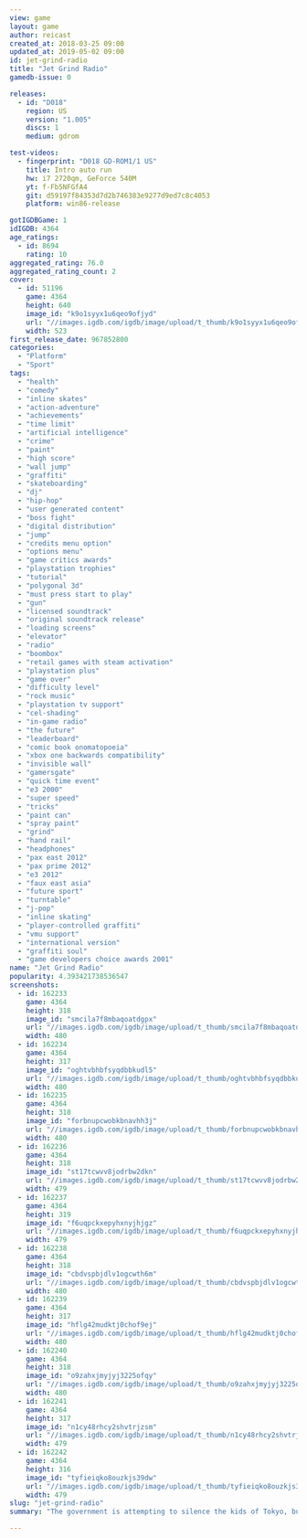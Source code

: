 ```yaml
---
view: game
layout: game
author: reicast
created_at: 2018-03-25 09:00
updated_at: 2019-05-02 09:00
id: jet-grind-radio
title: "Jet Grind Radio"
gamedb-issue: 0

releases:
  - id: "D018"
    region: US
    version: "1.005"
    discs: 1
    medium: gdrom

test-videos:
  - fingerprint: "D018 GD-ROM1/1 US"
    title: Intro auto run
    hw: i7 2720qm, GeForce 540M
    yt: f-Fb5NFGfA4
    git: d59197f84353d7d2b746383e9277d9ed7c8c4053
    platform: win86-release

gotIGDBGame: 1
idIGDB: 4364
age_ratings:
  - id: 8694
    rating: 10
aggregated_rating: 76.0
aggregated_rating_count: 2
cover:
  - id: 51196
    game: 4364
    height: 640
    image_id: "k9o1syyx1u6qeo9ofjyd"
    url: "//images.igdb.com/igdb/image/upload/t_thumb/k9o1syyx1u6qeo9ofjyd.jpg"
    width: 523
first_release_date: 967852800
categories:
  - "Platform"
  - "Sport"
tags:
  - "health"
  - "comedy"
  - "inline skates"
  - "action-adventure"
  - "achievements"
  - "time limit"
  - "artificial intelligence"
  - "crime"
  - "paint"
  - "high score"
  - "wall jump"
  - "graffiti"
  - "skateboarding"
  - "dj"
  - "hip-hop"
  - "user generated content"
  - "boss fight"
  - "digital distribution"
  - "jump"
  - "credits menu option"
  - "options menu"
  - "game critics awards"
  - "playstation trophies"
  - "tutorial"
  - "polygonal 3d"
  - "must press start to play"
  - "gun"
  - "licensed soundtrack"
  - "original soundtrack release"
  - "loading screens"
  - "elevator"
  - "radio"
  - "boombox"
  - "retail games with steam activation"
  - "playstation plus"
  - "game over"
  - "difficulty level"
  - "rock music"
  - "playstation tv support"
  - "cel-shading"
  - "in-game radio"
  - "the future"
  - "leaderboard"
  - "comic book onomatopoeia"
  - "xbox one backwards compatibility"
  - "invisible wall"
  - "gamersgate"
  - "quick time event"
  - "e3 2000"
  - "super speed"
  - "tricks"
  - "paint can"
  - "spray paint"
  - "grind"
  - "hand rail"
  - "headphones"
  - "pax east 2012"
  - "pax prime 2012"
  - "e3 2012"
  - "faux east asia"
  - "future sport"
  - "turntable"
  - "j-pop"
  - "inline skating"
  - "player-controlled graffiti"
  - "vmu support"
  - "international version"
  - "graffiti soul"
  - "game developers choice awards 2001"
name: "Jet Grind Radio"
popularity: 4.393421738536547
screenshots:
  - id: 162233
    game: 4364
    height: 318
    image_id: "smcila7f8mbaqoatdgpx"
    url: "//images.igdb.com/igdb/image/upload/t_thumb/smcila7f8mbaqoatdgpx.jpg"
    width: 480
  - id: 162234
    game: 4364
    height: 317
    image_id: "oghtvbhbfsyqdbbkudl5"
    url: "//images.igdb.com/igdb/image/upload/t_thumb/oghtvbhbfsyqdbbkudl5.jpg"
    width: 480
  - id: 162235
    game: 4364
    height: 318
    image_id: "forbnupcwobkbnavhh3j"
    url: "//images.igdb.com/igdb/image/upload/t_thumb/forbnupcwobkbnavhh3j.jpg"
    width: 480
  - id: 162236
    game: 4364
    height: 318
    image_id: "st17tcwvv8jodrbw2dkn"
    url: "//images.igdb.com/igdb/image/upload/t_thumb/st17tcwvv8jodrbw2dkn.jpg"
    width: 479
  - id: 162237
    game: 4364
    height: 319
    image_id: "f6uqpckxepyhxnyjhjgz"
    url: "//images.igdb.com/igdb/image/upload/t_thumb/f6uqpckxepyhxnyjhjgz.jpg"
    width: 479
  - id: 162238
    game: 4364
    height: 318
    image_id: "cbdvspbjdlv1ogcwth6m"
    url: "//images.igdb.com/igdb/image/upload/t_thumb/cbdvspbjdlv1ogcwth6m.jpg"
    width: 480
  - id: 162239
    game: 4364
    height: 317
    image_id: "hflg42mudktj0chof9ej"
    url: "//images.igdb.com/igdb/image/upload/t_thumb/hflg42mudktj0chof9ej.jpg"
    width: 480
  - id: 162240
    game: 4364
    height: 318
    image_id: "o9zahxjmyjyj3225ofqy"
    url: "//images.igdb.com/igdb/image/upload/t_thumb/o9zahxjmyjyj3225ofqy.jpg"
    width: 480
  - id: 162241
    game: 4364
    height: 317
    image_id: "n1cy48rhcy2shvtrjzsm"
    url: "//images.igdb.com/igdb/image/upload/t_thumb/n1cy48rhcy2shvtrjzsm.jpg"
    width: 479
  - id: 162242
    game: 4364
    height: 316
    image_id: "tyfieiqko8ouzkjs39dw"
    url: "//images.igdb.com/igdb/image/upload/t_thumb/tyfieiqko8ouzkjs39dw.jpg"
    width: 479
slug: "jet-grind-radio"
summary: "The government is attempting to silence the kids of Tokyo, but with their Overdrive Magnetic-Motor Skating Shoes, the cops will have to catch 'em first. The Jet Grind Radio program keeps the kids unified and inspired to fight for their rights of expression, which includes graffiti art. Grab your spray cans and design your own piece on one of the immense walls in the 3D, interactive city. You might be forced to protect your territory from adversaries that want to take over your neighbourhood. Join up with like-minded hip individuals that will help you keep your area the way you want it. The cops will be after you too, so you'll have to be quick. The 10 cartoon-style characters are pumped up with polygons so they come alive in 3D on Dreamcast. Uniqueness is key to these kids and each character stands apart with exclusive abilities and style. They like to show off too, and with 18 missions, there's plenty of time to impress. It's fast, it's fun, and it's definitely funky."

---
```

